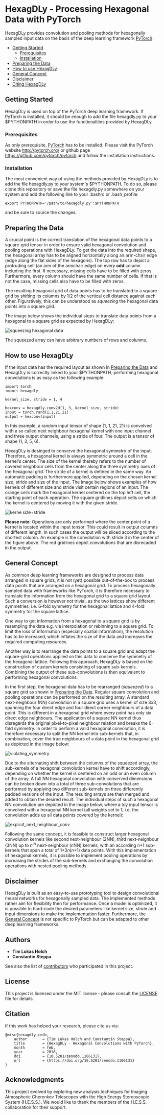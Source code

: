 # HexagDLy - Processing Hexagonal Data with PyTorch

HexagDLy provides convolution and pooling methods for hexagonally sampled input data on the basis of the deep learning framework [PyTorch](https://github.com/pytorch/pytorch).

- [Getting Started](#getting-started)
   - [Prerequisites](#prerequisites)
   - [Installation](#installation)
- [Preparing the Data](#preparing-the-data)
- [How to use HexagDLy](#how-to-use-hexagdly)
- [General Concept](#general-concept)
- [Disclaimer](#disclaimer)
- [Citing HexagDLy](#citation)


## Getting Started

HexagDLy is used on top of the PyTorch deep learning framework. If PyTorch is installed, it should be enough to add the file hexagdly.py to your $PYTHONPATH in order to use the functionalities provided by HexagDLy.

### Prerequisites

As only prerequisite, [PyTorch](https://github.com/pytorch/pytorch) has to be installed. Please visit the PyTorch website http://pytorch.org/ or github page https://github.com/pytorch/pytorch and follow the installation instructions.


### Installation

The most convenient way of using the methods provided by HexagDLy is to add the file hexagdly.py to your system's $PYTHONPATH. To do so, please clone this repository or save the file hexagdly.py somewhere on your system and add the following line to your .bashrc or .bash_profile:

```
export PYTHONPATH='/path/to/hexagdly.py':$PYTHONPATH
```

and be sure to source the changes.


## Preparing the Data

A crucial point is the correct translation of the hexagonal data points to a square-grid tensor in order to ensure valid hexagonal convolution and pooling operations with HexagDLy. To get the data into the required shape, the hexagonal array has to be aligned horizontally along an arm-chair edge (edge along the flat sides of the hexagons). The top row has to depict a protruding cell (an arm of the armchair edge) on every **odd** column including the first. 
If necessary, missing cells have to be filled with zeros.
Furthermore, every column should have the same number of cells. If that is not the case, missing cells also have to be filled with zeros.

The resulting hexagonal grid of data points has to be translated to a square grid by shifting its columns by 1/2 of the vertical cell distance against each other. Figuratively, this can be understood as *squeezing* the hexagonal data points into a square grid.

The image below shows the individual steps to translate data points from a hexagonal to a square grid as expected by HexagDLy:

![squeezing hexagonal data](figures/squeezing_hex_data.png "Individual steps to squeeze the data into the required shape.")

The squeezed array can have arbitrary numbers of rows and colunms.


## How to use HexagDLy

If the input data has the required layout as shown in [Preparing the Data](#preparing-the-data) and HexagDLy is correctly linked to your $PYTHONPATH, performing hexagonal convolutions is as easy as the following example:

```
import torch
import hexagdly

kernel_size, stride = 1, 4

hexconv = hexagdly.conv2d(1, 3, kernel_size, stride)
input = torch.rand(1,1,21,21)
output = hexconv(input)
```

In this example, a random input tensor of shape (1, 1, 21, 21) is convolved with a so called next neighbour hexagonal kernel with one input channel and three output channels, using a stride of four. The output is a tensor of shape (1, 3, 5, 6). 

HexagDLy is desinged to conserve the hexagonal symmetry of the input. Therefore, a hexagonal kernel is always symmetric around a cell in the kernel's center. The size of the kernel thereby refers to the number of covered neighbour cells from the center along the three symmetry axes of the hexagonal grid.
The stride of a kernel is defined in the same way. 
An automatic padding is furthermore applied, depending on the chosen kernel size, stride and size of the input. 
The image below shows examples of how kernels of different size and stride visit certain regions of an input. The orange cells mark the hexagonal kernel centered on the top left cell, the starting point of each operation. The square gridlines depict cells on which the kernel is centered by moving it with the given stride.

![kerne size+stride](figures/kernel_size+stride.png "Examples of different kernels of different size and strides.")

**Please note**: Operations are only performed where the center point of a kernel is located within the input tensor. This could result in output columns of different length. In such cases the output will be sliced according to the shortest column. An example is the convolution with stride 3 in the center of the figure above. The red gridlines depict convolutions that are disrecaded in the output.



## General Concept 

As common deep learning frameworks are designed to process data arranged in square grids, it is not (yet) possible out-of-the-box to process data points that are arranged on a hexagonal grid.
To process hexagonally sampled data with frameworks like PyTorch, it is therefore necessary to translate the information from the hexagonal grid to a square grid layout.
Such a conversion is however not trivial, as the two lattices show different symmetries, i.e. 6-fold symmetry for the hexagonal lattice and 4-fold symmetry for the square lattice.

One way to get information from a hexagonal to a square grid is by resampling the data e.g. via interpolation or rebinning to a square grid. To limit the loss of information (especially spatial information), the resolution has to be increased, which inflates the size of the data and increases the required computing resources.

Another way is to rearrange the data points to a square grid and adapt the square-grid operations applied on this data to conserve the symmetry of the hexagonal lattice. 
Following this approach, HexagDLy is based on the construction of custom kernels consisting of square sub-kernels.
Combining the output of these sub-convolutions is then equivalent to performing hexagonal convolutions.

In the first step, the hexagonal data has to be rearranged (*squeezed*) to a square grid as shown in [Preparing the Data](#preparing-the-data). Regular square convolution and pooling operations can be performed on the resulting array.
A standard next-neighbour (NN) convolution in a square grid uses a kernel of size 3x3, spanning the four direct edge and four direct corner neighbours of a data point. This is different in a hexagonal grid where every point has only six direct edge neighbours. 
The application of a square NN kernel thus disregards the original pixel-to-pixel neighbour relation and breaks the 6-fold symmetry. In order to perform a valid hexagonal convolution, it is therefore necessary to split the NN kernel into sub-kernels that, in combination, cover the true neighbours of a data point in the hexagonal grid as depicted in the image below:

![violating_symmetry](figures/violating_symmetry.png "Squeezing hexagonal data in a square grid and applying square convolution kernels disregards the symmetry of the hexagonal lattice. A valid hexagonal convolution can be performed by combining custom sub-kernels.")

Due to the alternating shift between the columns of the squeezed array, the sub-kernels of a hexagonal convolution kernel have to shift accordingly, depending on whether the kernel is centered on an odd or an even column of the array. 
A full NN hexagonal convolution with conserved dimensions can be broken down into a total of three sub-convolutions that are performed by applying two different sub-kernels on three differently padded versions of the input. The resulting arrays are then merged and added to obtain the desired result.
The individual steps of such a hexagonal NN convolution are depicted in the image below, where a toy input tensor is convolved with a hexagonal NN kernel (all weights set to 1, i.e. the convolution adds up all data points covered by the kernel):

![explicit_next_neighbour_conv](figures/explicit_next_neighbour_conv.png "Schematic description of the individual sub-onvolutions  and combination of the individual outputs to perform a full hexagonal NN convolution as provided by HexagDLy.")

Following the same concept, it is feasible to construct larger hexagonal convolution kernels like second next-neighbour (2NN), third next-neighbour (3NN) up to *n*<sup>th</sup> next-neighbour (*n*NN) kernels, with an according *n*+1 sub-kernels that span a total of 1+3*n*(*n*+1) data points.
With this implementation of hexagonal kernels, it is possible to implement pooling operations by increasing the strides of the sub-kernels and exchanging the convolution operations with nested pooling methods.


## Disclaimer

HexagDLy is built as an easy-to-use prototyping tool to design convolutional neural networks for hexagonally sampled data. The implemented methods rather aim for flexibility then for performance.
Once a model is optimized, it is possible to hard-code the desired parameters like kernel size, stride and input dimensions to make the implementation faster.
Furthermore, the [General Concept](#general-concept) is not specific to PyTorch but can be adapted to other deep learning frameworks.


## Authors

* **Tim Lukas Holch**
* **Constantin Steppa**

See also the list of [contributors](https://github.com/ai4iacts/hexagdly/contributors) who participated in this project.


## License

This project is licensed under the MIT license - please consult the [LICENSE](LICENSE) file for details.


## Citation

If this work has helped your research, please cite us via:

```
@misc{hexagdly_code,
    author       = {Tim Lukas Holch and Constantin Steppa},
    title        = {HexagDLy - Hexagonal Convolutions with PyTorch},
    month        = feb,
    year         = 2018,
    doi          = {10.5281/zenodo.1166131},
    url          = {https://doi.org/10.5281/zenodo.1166131}
}
```

## Acknowledgments

This project evolved by exploring new analysis techniques for Imaging Atmospheric Cherenkov Telescopes with the High Energy Stereoscopic System (H.E.S.S.). We would like to thank the members of the H.E.S.S. collaboration for their support.


